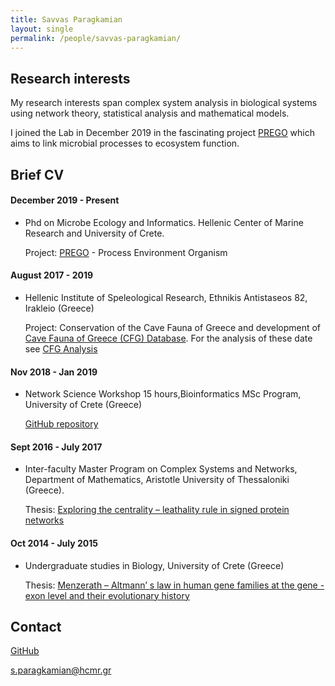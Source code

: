 ```yaml
---
title: Savvas Paragkamian
layout: single
permalink: /people/savvas-paragkamian/
---
```



## Research interests

My research interests span complex system analysis in biological systems using network theory, statistical analysis and mathematical models. 

I joined the Lab in December 2019 in the fascinating project [PREGO](https://evangelospafilis.github.io/prego_web_site/) which aims to link microbial processes to ecosystem function.

## Brief CV

#### December 2019 - Present

* Phd on Microbe Ecology and Informatics. Hellenic Center of Marine Research and University of Crete.
  
    Project: [PREGO](https://evangelospafilis.github.io/prego_web_site/) - Process Environment Organism

#### August 2017 - 2019
  * Hellenic Institute of Speleological Research, Ethnikis Antistaseos 82, Irakleio (Greece)
  
    Project: Conservation of the Cave Fauna of Greece and development of [Cave Fauna of Greece (CFG) Database](https://database.inspee.gr/). For the analysis of these date see [CFG Analysis](https://inspee-hisr.github.io/CFG_analysis)

#### Nov 2018 - Jan 2019 

  * Network Science Workshop 15 hours,Bioinformatics MSc Program, University of Crete (Greece) 
  
    [GitHub repository](https://savvas-paragkamian.github.io/network_science_workshop/)
  
#### Sept 2016 - July 2017
  * Inter-faculty Master Program on Complex Systems and Networks, Department of Mathematics, Aristotle University of Thessaloniki (Greece).
 
    Thesis: [Exploring the centrality – leathality rule in signed protein networks](https://www.researchgate.net/publication/327779694_The_centrality_-_lethality_rule_in_signed_protein_interaction_networks)
  
#### Oct 2014 - July 2015
  * Undergraduate studies in Biology, University of Crete (Greece)
  
    Thesis: [Menzerath – Altmann’ s law in human gene families at the gene - exon level and their evolutionary history](https://www.researchgate.net/publication/327779916_Menzerath_-_Altmann's_law_in_human_gene_families_at_the_gene_-_exon_level_and_their_evolutionary_history)
  
 
## Contact

[GitHub](https://github.com/savvas-paragkamian/)

<s.paragkamian@hcmr.gr>
